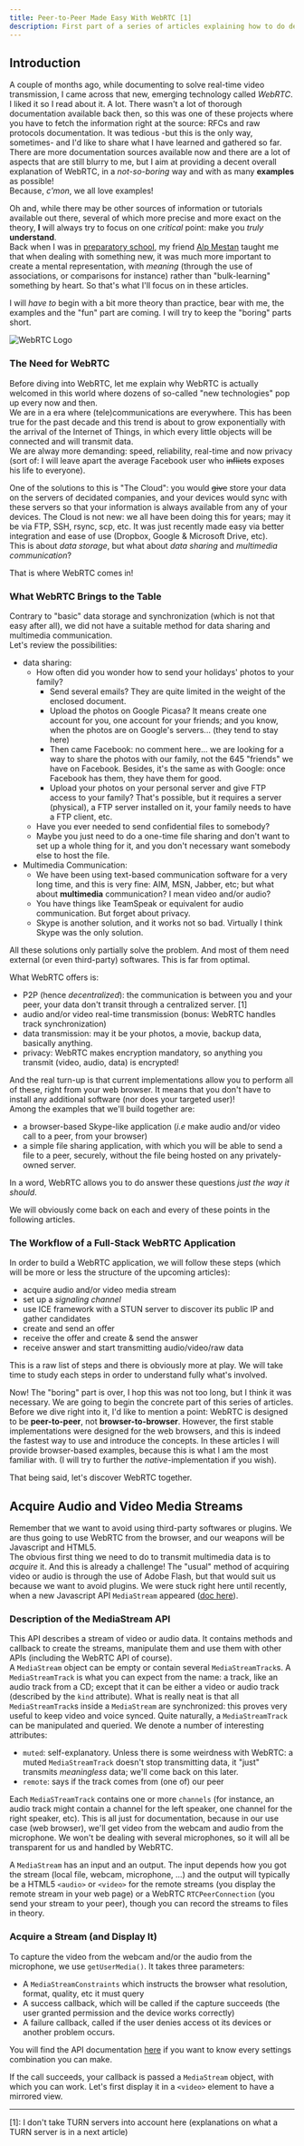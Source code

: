 ```yaml
---
title: Peer-to-Peer Made Easy With WebRTC [1]
description: First part of a series of articles explaining how to do develop simple peer-to-peer applications with WebRTC. In this article, we will talk about the mains ideas and concepts behind WebRTC, how it works in the inside, why this is the greatest innovation since the creation of the web browser and the different protocols involved in WebRTC.
---
```


## Introduction
A couple of months ago, while documenting to solve real-time video transmission, I came across that new, emerging technology called _WebRTC_. I liked it so I read about it. A lot. There wasn't a lot of thorough documentation available back then, so this was one of these projects where you have to fetch the information right at the source: RFCs and raw protocols documentation. It was tedious -but this is the only way, sometimes- and I'd like to share what I have learned and gathered so far.  
There are more documentation sources available now and there are a lot of aspects that are still blurry to me, but I aim at providing a decent overall explanation of WebRTC, in a _not-so-boring_ way and with as many **examples** as possible!  
Because, _c'mon_, we all love examples!

Oh and, while there may be other sources of information or tutorials available out there, several of which more precise and more exact on the theory, **I** will always try to focus on one *critical* point: make you _truly_ **understand**.  
Back when I was in [preparatory school](https://en.wikipedia.org/wiki/Classe_pr%C3%A9paratoire_aux_grandes_%C3%A9coles), my friend [Alp Mestan](http://www.alpmestan.com/) taught me that when dealing with something new, it was much more important to create a mental representation, with _meaning_ (through the use of associations, or comparisons for instance) rather than "bulk-learning" something by heart. So that's what I'll focus on in these articles.

I will _have to_ begin with a bit more theory than practice, bear with me, the examples and the "fun" part are coming. I will try to keep the "boring" parts short.

![WebRTC Logo](/images/webRTC_logo.png)

### The Need for WebRTC
Before diving into WebRTC, let me explain why WebRTC is actually welcomed in this world where dozens of so-called "new technologies" pop up every now and then.  
We are in a era where (tele)communications are everywhere. This has been true for the past decade and this trend is about to grow exponentially with the arrival of the Internet of Things, in which every little objects will be connected and will transmit data.  
We are alway more demanding: speed, reliability, real-time and now privacy (sort of: I will leave apart the average Facebook user who ~~inflicts~~ exposes his life to everyone).

One of the solutions to this is "The Cloud": you would ~~give~~ store your data on the servers of decidated companies, and your devices would sync with these servers so that your information is always available from any of your devices. The Cloud is not new: we all have been doing this for years; may it be via FTP, SSH, rsync, scp, etc. It was just recently made easy via better integration and ease of use (Dropbox, Google & Microsoft Drive, etc).  
This is about _data storage_, but what about _data sharing_ and _multimedia communication_?

That is where WebRTC comes in!

### What WebRTC Brings to the Table
Contrary to "basic" data storage and synchronization (which is not that easy after all), we did not have a suitable method for data sharing and multimedia communication.  
Let's review the possibilities:

- data sharing:
    + How often did you wonder how to send your holidays' photos to your family?
        * Send several emails? They are quite limited in the weight of the enclosed document.
        * Upload the photos on Google Picasa? It means create one account for you, one account for your friends; and you know, when the photos are on Google's servers... (they tend to stay here)
        * Then came Facebook: no comment here... we are looking for a way to share the photos with our family, not the 645 "friends" we have on Facebook. Besides, it's the same as with Google: once Facebook has them, they have them for good.
        * Upload your photos on your personal server and give FTP access to your family? That's possible, but it requires a server (physical), a FTP server installed on it, your family needs to have a FTP client, etc.
    + Have you ever needed to send confidential files to somebody?
    + Maybe you just need to do a one-time file sharing and don't want to set up a whole thing for it, and you don't necessary want somebody else to host the file.
- Multimedia Communication:
    + We have been using text-based communication software for a very long time, and this is very fine: AIM, MSN, Jabber, etc; but what about **multimedia** communication? I mean video and/or audio?
    + You have things like TeamSpeak or equivalent for audio communication. But forget about privacy.
    + Skype is another solution, and it works not so bad. Virtually I think Skype was the only solution.

All these solutions only partially solve the problem. And most of them need external (or even third-party) softwares. This is far from optimal.

What WebRTC offers is:

- P2P (hence _decentralized_): the communication is between you and your peer, your data don't transit through a centralized server. \[1\]
- audio and/or video real-time transmission (bonus: WebRTC handles track synchronization)
- data transmission: may it be your photos, a movie, backup data, basically anything.
- privacy: WebRTC makes encryption mandatory, so anything you transmit (video, audio, data) is encrypted!

And the real turn-up is that current implementations allow you to perform all of these, right from your web browser. It means that you don't have to install any additional software (nor does your targeted user)!  
Among the examples that we'll build together are:

- a browser-based Skype-like application (_i.e_ make audio and/or video call to a peer, from your browser)
- a simple file sharing application, with which you will be able to send a file to a peer, securely, without the file being hosted on any privately-owned server.

In a word, WebRTC allows you to do answer these questions _just the way it should_.

We will obviously come back on each and every of these points in the following articles.

### The Workflow of a Full-Stack WebRTC Application
In order to build a WebRTC application, we will follow these steps (which will be more or less the structure of the upcoming articles):

- acquire audio and/or video media stream
- set up a _signaling channel_
- use ICE framework with a STUN server to discover its public IP and gather candidates
- create and send an offer
- receive the offer and create & send the answer
- receive answer and start transmitting audio/video/raw data

This is a raw list of steps and there is obviously more at play. We will take time to study each steps in order to understand fully what's involved.

Now! The "boring" part is over, I hop this was not too long, but I think it was necessary. We are going to begin the concrete part of this series of articles.  
Before we dive right into it, I'd like to mention a point: WebRTC is designed to be **peer-to-peer**, not **browser-to-browser**. However, the first stable implementations were designed for the web browsers, and this is indeed the fastest way to use and introduce the concepts. In these articles I will provide browser-based examples, because this is what I am the most familiar with. (I will try to further the _native_-implementation if you wish).

That being said, let's discover WebRTC together.

## Acquire Audio and Video Media Streams
Remember that we want to avoid using third-party softwares or plugins. We are thus going to use WebRTC from the browser, and our weapons will be Javascript and HTML5.  
The obvious first thing we need to do to transmit multimedia data is to _acquire_ it. And this is already a challenge!  The "usual" method of acquiring video or audio is through the use of Adobe Flash, but that would suit us because we want to avoid plugins. We were stuck right here until recently, when a new Javascript API `MediaStream` appeared ([doc here](http://www.w3.org/TR/mediacapture-streams/)).

### Description of the MediaStream API
This API describes a stream of video or audio data. It contains methods and callback to create the streams, manipulate them and use them with other APIs (including the WebRTC API of course).  
A `MediaStream` object can be empty or contain several `MediaStreamTrack`s. A `MediaStreamTrack` is what you can expect from the name: a track, like an audio track from a CD; except that it can be either a video or audio track (described by the `kind` attribute). What is really neat is that all `MediaStreamTrack`s inside a `MediaStream` are synchronized: this proves very useful to keep video and voice synced. Quite naturally, a `MediaStreamTrack` can be manipulated and queried. We denote a number of interesting attributes:

- `muted`: self-explanatory. Unless there is some weirdness with WebRTC: a muted `MediaStreamTrack` doesn't stop transmitting data, it "just" transmits _meaningless_ data; we'll come back on this later.
- `remote`: says if the track comes from (one of) our peer

Each `MediaSTreamTrack` contains one or more `channels` (for instance, an audio track might contain a channel for the left speaker, one channel for the right speaker, etc). This is all just for documentation, because in our use case (web browser), we'll get video from the webcam and audio from the microphone. We won't be dealing with several microphones, so it will all be transparent for us and handled by WebRTC.

A `MediaStream` has an input and an output. The input depends how you got the stream (local file, webcam, microphone, ...) and the output will typically be a HTML5 `<audio>` or `<video>` for the remote streams (you display the remote stream in your web page) or a WebRTC `RTCPeerConnection` (you send your stream to your peer), though you can record the streams to files in theory.

### Acquire a Stream (and Display It)
To capture the video from the webcam and/or the audio from the microphone, we use `getUserMedia()`. It takes three parameters:

- A `MediaStreamConstraints` which instructs the browser what resolution, format, quality, etc it must query
- A success callback, which will be called if the capture succeeds (the user granted permission and the device works correctly)
- A failure callback, called if the user denies access ot its devices or another problem occurs.

You will find the API documentation [here](http://www.w3.org/TR/mediacapture-streams/#dom-navigator-getusermedia) if you want to know every settings combination you can make.

If the call succeeds, your callback is passed a `MediaStream` object, with which you can work. Let's first display it in a `<video>` element to have a mirrored view.

-------
\[1\]: I don't take TURN servers into account here (explanations on what a TURN server is in a next article)
